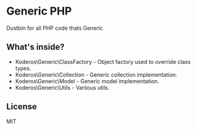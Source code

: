 # Generic PHP

Dustbin for all PHP code thats Generic

## What's inside?

* Koderos\Generic\ClassFactory - Object factory used to override class types.
* Koderos\Generic\Collection - Generic collection implementation.
* Koderos\Generic\Model - Generic model implementation.
* Koderos\Generic\Utils - Variious utils.

## License

MIT
